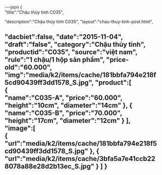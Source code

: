 ---json
{  
   "title":"Chậu thủy tinh C035",
  
   "description":"Chậu thủy tinh C035",
   "layout":"chau-thuy-tinh-post.html",
  
   "dacbiet":false,
   "date":"2015-11-04",
   "draft":"false",
   "category":"Chậu thủy tinh",
   "productid":"C035",
   "source":"việt nam",
   "rule":"1 chậu/1 hộp sản phẩm",
   "price-old":"60.000",
   "img":"media/k2/items/cache/181bbfa794e218f5cd90439ff3dd1578_S.jpg",
   "product":[  
            {  
               "name":"C035-A",
               "price":"60.000",
               "height":"10cm",
               "diameter":"14cm"
            },
            {  
               "name":"C035-B",
               "price":"70.000",
               "height":"17cm",
               "diameter":"12cm"
            }
         ],
   "image":[  
      {  
         "url":"media/k2/items/cache/181bbfa794e218f5cd90439ff3dd1578_S.jpg"
      },
      {  
         "url":"media/k2/items/cache/3bfa5a7e41ccb228078a88e28d2b13ec_S.jpg"
      }
   ]
}
---